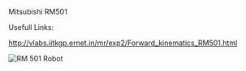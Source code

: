 Mitsubishi RM501

Usefull Links:

http://vlabs.iitkgp.ernet.in/mr/exp2/Forward_kinematics_RM501.html

![RM 501 Robot](https://www.tuebingen.de/fotos/cache/stadtmuseum-roboter/industrieroboter_mitsubishi_2000_1920.jpg)

